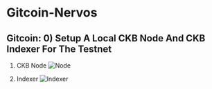 # Gitcoin-Nervos

## Gitcoin: 0) Setup A Local CKB Node And CKB Indexer For The Testnet

1. CKB Node 
![Node](https://raw.githubusercontent.com/ZazzyDictionary/Gitcoin-Nervos/main/Screenshot%20from%202021-08-08%2015-57-57.png "Title")

2. Indexer
![Indexer](https://raw.githubusercontent.com/ZazzyDictionary/Gitcoin-Nervos/main/Screenshot%20from%202021-08-08%2015-58-28.png "Title")
